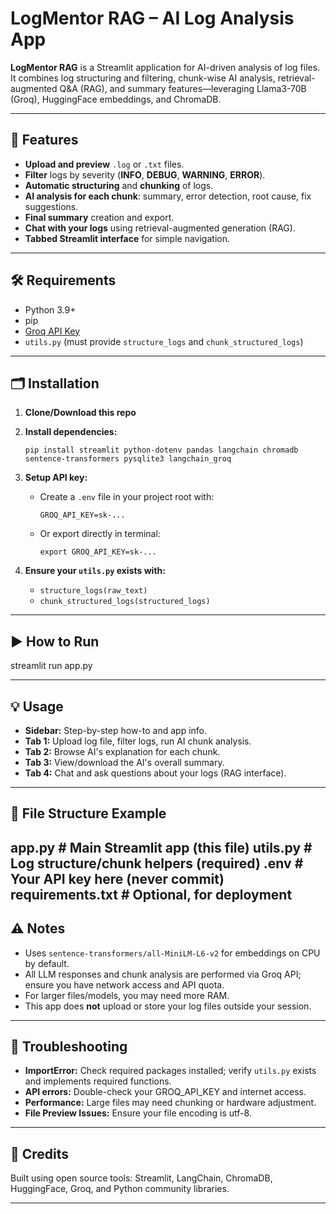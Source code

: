 # LogMentor RAG – AI Log Analysis App

**LogMentor RAG** is a Streamlit application for AI-driven analysis of log files. It combines log structuring and filtering, chunk-wise AI analysis, retrieval-augmented Q&A (RAG), and summary features—leveraging Llama3-70B (Groq), HuggingFace embeddings, and ChromaDB.

---

## 🚀 Features

- **Upload and preview** `.log` or `.txt` files.
- **Filter** logs by severity (**INFO**, **DEBUG**, **WARNING**, **ERROR**).
- **Automatic structuring** and **chunking** of logs.
- **AI analysis for each chunk**: summary, error detection, root cause, fix suggestions.
- **Final summary** creation and export.
- **Chat with your logs** using retrieval-augmented generation (RAG).
- **Tabbed Streamlit interface** for simple navigation.

---

## 🛠️ Requirements

- Python 3.9+
- pip
- [Groq API Key](https://console.groq.com/)
- `utils.py` (must provide `structure_logs` and `chunk_structured_logs`)

---

## 🗂️ Installation

1. **Clone/Download this repo**

2. **Install dependencies:**

    ```
    pip install streamlit python-dotenv pandas langchain chromadb sentence-transformers pysqlite3 langchain_groq
    ```

3. **Setup API key:**

    - Create a `.env` file in your project root with:

        ```
        GROQ_API_KEY=sk-...
        ```

    - Or export directly in terminal:

        ```
        export GROQ_API_KEY=sk-...
        ```

4. **Ensure your `utils.py` exists with:**
    - `structure_logs(raw_text)`
    - `chunk_structured_logs(structured_logs)`

---

## ▶️ How to Run

streamlit run app.py

---

## 💡 Usage

- **Sidebar:** Step-by-step how-to and app info.
- **Tab 1:** Upload log file, filter logs, run AI chunk analysis.
- **Tab 2:** Browse AI's explanation for each chunk.
- **Tab 3:** View/download the AI's overall summary.
- **Tab 4:** Chat and ask questions about your logs (RAG interface).

---

## 📁 File Structure Example

app.py # Main Streamlit app (this file)
utils.py # Log structure/chunk helpers (required)
.env # Your API key here (never commit)
requirements.txt # Optional, for deployment
---

## ⚠️ Notes

- Uses `sentence-transformers/all-MiniLM-L6-v2` for embeddings on CPU by default.
- All LLM responses and chunk analysis are performed via Groq API; ensure you have network access and API quota.
- For larger files/models, you may need more RAM.
- This app does **not** upload or store your log files outside your session.

---

## 🐛 Troubleshooting

- **ImportError:** Check required packages installed; verify `utils.py` exists and implements required functions.
- **API errors:** Double-check your GROQ_API_KEY and internet access.
- **Performance:** Large files may need chunking or hardware adjustment.
- **File Preview Issues:** Ensure your file encoding is utf-8.


---

## 🙏 Credits

Built using open source tools: Streamlit, LangChain, ChromaDB, HuggingFace, Groq, and Python community libraries.

---
